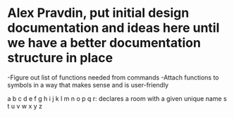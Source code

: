 # Alex Pravdin, put initial design documentation and ideas here until we have a better documentation structure in place

-Figure out list of functions needed from commands
-Attach functions to symbols in a way that makes sense and is user-friendly

a
b
c
d
e
f
g
h
i
j
k
l
m
n
o
p
q
r: declares a room with a given unique name
s
t
u
v
w
x
y
z
